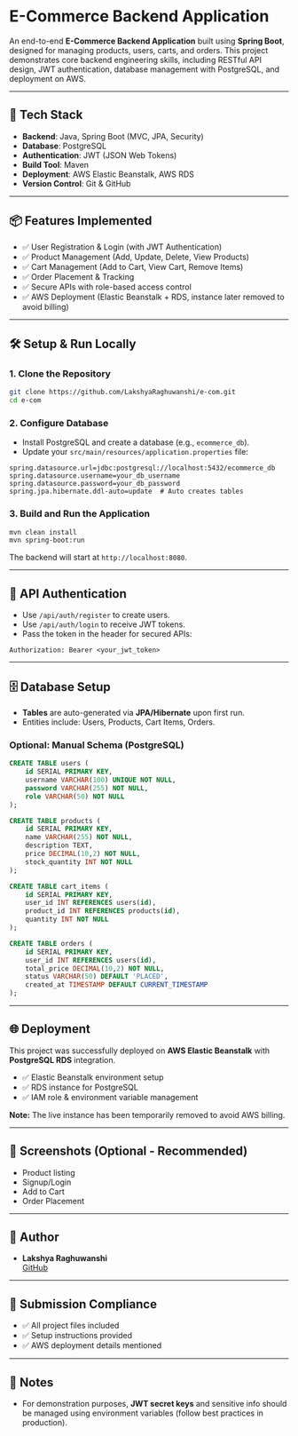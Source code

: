 # E-Commerce Backend Application

An end-to-end **E-Commerce Backend Application** built using **Spring Boot**, designed for managing products, users, carts, and orders. This project demonstrates core backend engineering skills, including RESTful API design, JWT authentication, database management with PostgreSQL, and deployment on AWS.

---

## 🚀 Tech Stack
- **Backend**: Java, Spring Boot (MVC, JPA, Security)
- **Database**: PostgreSQL
- **Authentication**: JWT (JSON Web Tokens)
- **Build Tool**: Maven
- **Deployment**: AWS Elastic Beanstalk, AWS RDS
- **Version Control**: Git & GitHub

---

## 📦 Features Implemented
- ✅ User Registration & Login (with JWT Authentication)
- ✅ Product Management (Add, Update, Delete, View Products)
- ✅ Cart Management (Add to Cart, View Cart, Remove Items)
- ✅ Order Placement & Tracking
- ✅ Secure APIs with role-based access control
- ✅ AWS Deployment (Elastic Beanstalk + RDS, instance later removed to avoid billing)

---

## 🛠️ Setup & Run Locally

### 1. Clone the Repository
```bash
git clone https://github.com/LakshyaRaghuwanshi/e-com.git
cd e-com
```

### 2. Configure Database
- Install PostgreSQL and create a database (e.g., `ecommerce_db`).
- Update your `src/main/resources/application.properties` file:

```properties
spring.datasource.url=jdbc:postgresql://localhost:5432/ecommerce_db
spring.datasource.username=your_db_username
spring.datasource.password=your_db_password
spring.jpa.hibernate.ddl-auto=update  # Auto creates tables
```

### 3. Build and Run the Application
```bash
mvn clean install
mvn spring-boot:run
```
The backend will start at `http://localhost:8080`.

---

## 🔐 API Authentication
- Use `/api/auth/register` to create users.
- Use `/api/auth/login` to receive JWT tokens.
- Pass the token in the header for secured APIs:
```http
Authorization: Bearer <your_jwt_token>
```

---

## 🗄️ Database Setup
- **Tables** are auto-generated via **JPA/Hibernate** upon first run.
- Entities include: Users, Products, Cart Items, Orders.

### Optional: Manual Schema (PostgreSQL)
```sql
CREATE TABLE users (
    id SERIAL PRIMARY KEY,
    username VARCHAR(100) UNIQUE NOT NULL,
    password VARCHAR(255) NOT NULL,
    role VARCHAR(50) NOT NULL
);

CREATE TABLE products (
    id SERIAL PRIMARY KEY,
    name VARCHAR(255) NOT NULL,
    description TEXT,
    price DECIMAL(10,2) NOT NULL,
    stock_quantity INT NOT NULL
);

CREATE TABLE cart_items (
    id SERIAL PRIMARY KEY,
    user_id INT REFERENCES users(id),
    product_id INT REFERENCES products(id),
    quantity INT NOT NULL
);

CREATE TABLE orders (
    id SERIAL PRIMARY KEY,
    user_id INT REFERENCES users(id),
    total_price DECIMAL(10,2) NOT NULL,
    status VARCHAR(50) DEFAULT 'PLACED',
    created_at TIMESTAMP DEFAULT CURRENT_TIMESTAMP
);
```

---

## 🌐 Deployment
This project was successfully deployed on **AWS Elastic Beanstalk** with **PostgreSQL RDS** integration.

- ✅ Elastic Beanstalk environment setup
- ✅ RDS instance for PostgreSQL
- ✅ IAM role & environment variable management

**Note:** The live instance has been temporarily removed to avoid AWS billing.

---

## 📸 Screenshots (Optional - Recommended)
- Product listing
- Signup/Login
- Add to Cart
- Order Placement

---

## 📄 Author
- **Lakshya Raghuwanshi**  
  [GitHub](https://github.com/LakshyaRaghuwanshi)

---

## 📅 Submission Compliance
- ✅ All project files included
- ✅ Setup instructions provided
- ✅ AWS deployment details mentioned

---

## 📢 Notes
- For demonstration purposes, **JWT secret keys** and sensitive info should be managed using environment variables (follow best practices in production).

